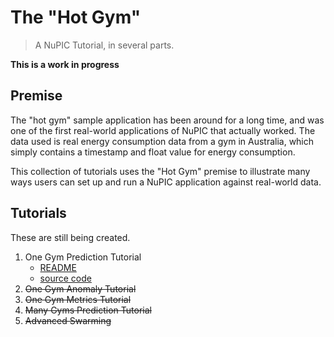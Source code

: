 # The "Hot Gym"

> A NuPIC Tutorial, in several parts.

**This is a work in progress**

## Premise

The "hot gym" sample application has been around for a long time, and was one of the first real-world applications of NuPIC that actually worked. The data used is real energy consumption data from a gym in Australia, which simply contains a timestamp and float value for energy consumption.

This collection of tutorials uses the "Hot Gym" premise to illustrate many ways users can set up and run a NuPIC application against real-world data.

## Tutorials

These are still being created.

1. One Gym Prediction Tutorial
    - [README](prediction/one_gym/README.md)
    - [source code](prediction/one_gym)
1. ~~One Gym Anomaly Tutorial~~
1. ~~One Gym Metrics Tutorial~~
1. ~~Many Gyms Prediction Tutorial~~
1. ~~Advanced Swarming~~
